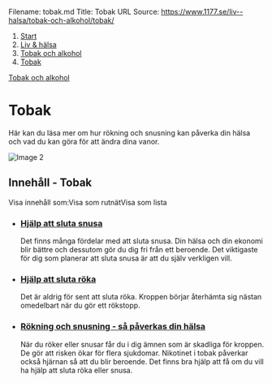 Filename: tobak.md
Title: Tobak
URL Source: https://www.1177.se/liv--halsa/tobak-och-alkohol/tobak/

1.  [Start](https://www.1177.se/)
2.  [Liv & hälsa](https://www.1177.se/liv--halsa/)
3.  [Tobak och alkohol](https://www.1177.se/liv--halsa/tobak-och-alkohol/)
4.  [Tobak](https://www.1177.se/liv--halsa/tobak-och-alkohol/tobak/)

[Tobak och alkohol](https://www.1177.se/liv--halsa/tobak-och-alkohol/)

Tobak
=====

Här kan du läsa mer om hur rökning och snusning kan påverka din hälsa och vad du kan göra för att ändra dina vanor.

![Image 2](https://www.1177.se/globalassets/1177/regional/kalmar/media/bilder/aktuellt--startsida/tobaksfri-ungdom_varsol.jpg?saved=2023-05-19+12:30)

Innehåll - Tobak
----------------

Visa innehåll som:Visa som rutnätVisa som lista

*   ### [Hjälp att sluta snusa](https://www.1177.se/liv--halsa/tobak-och-alkohol/tobak/hjalp-att-sluta-snusa/)
    
    Det finns många fördelar med att sluta snusa. Din hälsa och din ekonomi blir bättre och dessutom gör du dig fri från ett beroende. Det viktigaste för dig som planerar att sluta snusa är att du själv verkligen vill.
    
*   ### [Hjälp att sluta röka](https://www.1177.se/liv--halsa/tobak-och-alkohol/tobak/hjalp-att-sluta-roka/)
    
    Det är aldrig för sent att sluta röka. Kroppen börjar återhämta sig nästan omedelbart när du gör ett rökstopp.
    
*   ### [Rökning och snusning - så påverkas din hälsa](https://www.1177.se/liv--halsa/tobak-och-alkohol/tobak/rokning-och-snusning/)
    
    När du röker eller snusar får du i dig ämnen som är skadliga för kroppen. De gör att risken ökar för flera sjukdomar. Nikotinet i tobak påverkar också hjärnan så att du blir beroende. Det finns bra hjälp att få om du vill ha hjälp att sluta röka eller snusa.
